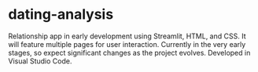 # dating-analysis
Relationship app in early development using Streamlit, HTML, and CSS. It will feature multiple pages for user interaction. Currently in the very early stages, so expect significant changes as the project evolves. Developed in Visual Studio Code.
